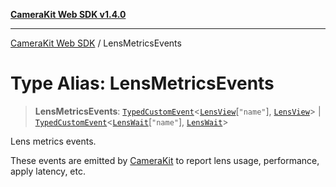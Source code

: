 [**CameraKit Web SDK v1.4.0**](../README.md)

***

[CameraKit Web SDK](../globals.md) / LensMetricsEvents

# Type Alias: LensMetricsEvents

> **LensMetricsEvents**: [`TypedCustomEvent`](../classes/TypedCustomEvent.md)\<[`LensView`](LensView.md)\[`"name"`\], [`LensView`](LensView.md)\> \| [`TypedCustomEvent`](../classes/TypedCustomEvent.md)\<[`LensWait`](LensWait.md)\[`"name"`\], [`LensWait`](LensWait.md)\>

Lens metrics events.

These events are emitted by [CameraKit](../classes/CameraKit.md) to report lens usage, performance, apply latency, etc.
